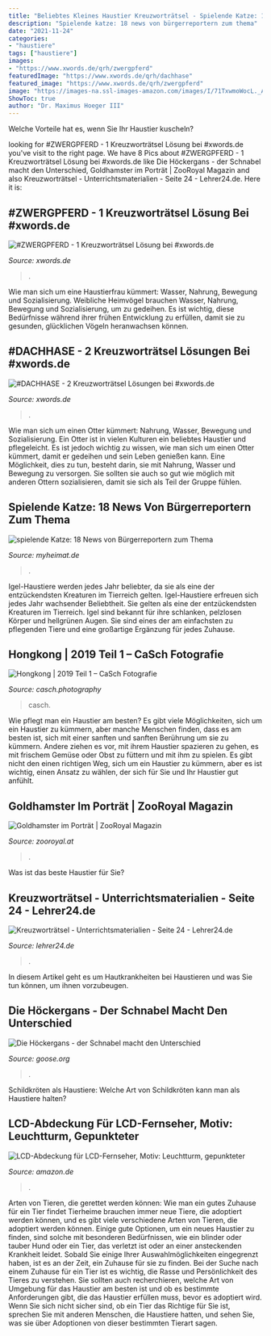 ```yaml
---
title: "Beliebtes Kleines Haustier Kreuzworträtsel - Spielende Katze: 18 News Von Bürgerreportern Zum Thema"
description: "Spielende katze: 18 news von bürgerreportern zum thema"
date: "2021-11-24"
categories:
- "haustiere"
tags: ["haustiere"]
images:
- "https://www.xwords.de/qrh/zwergpferd"
featuredImage: "https://www.xwords.de/qrh/dachhase"
featured_image: "https://www.xwords.de/qrh/zwergpferd"
image: "https://images-na.ssl-images-amazon.com/images/I/71TxwmoWocL._AC_SX679_.jpg"
ShowToc: true
author: "Dr. Maximus Hoeger III"
---
```



Welche Vorteile hat es, wenn Sie Ihr Haustier kuscheln?

	

		
looking for #ZWERGPFERD - 1 Kreuzworträtsel Lösung bei #xwords.de you've visit to the right page. We have 8 Pics about #ZWERGPFERD - 1 Kreuzworträtsel Lösung bei #xwords.de like Die Höckergans - der Schnabel macht den Unterschied, Goldhamster im Porträt | ZooRoyal Magazin and also Kreuzworträtsel - Unterrichtsmaterialien - Seite 24 - Lehrer24.de. Here it is:
		
    
## #ZWERGPFERD - 1 Kreuzworträtsel Lösung Bei #xwords.de

<img loading=lazy src="https://www.xwords.de/qrh/zwergpferd" onerror="this.onerror=null;this.src='https://tse1.mm.bing.net/th?id=OIP.-NNfP25lbrllTpOmHaiV7QHaHa&amp;pid=15.1';" alt="#ZWERGPFERD - 1 Kreuzworträtsel Lösung bei #xwords.de">

_Source: xwords.de_

>. 

	

Wie man sich um eine Haustierfrau kümmert: Wasser, Nahrung, Bewegung und Sozialisierung.
Weibliche Heimvögel brauchen Wasser, Nahrung, Bewegung und Sozialisierung, um zu gedeihen. Es ist wichtig, diese Bedürfnisse während ihrer frühen Entwicklung zu erfüllen, damit sie zu gesunden, glücklichen Vögeln heranwachsen können.

    
## #DACHHASE - 2 Kreuzworträtsel Lösungen Bei #xwords.de

<img loading=lazy src="https://www.xwords.de/qrh/dachhase" onerror="this.onerror=null;this.src='https://tse2.mm.bing.net/th?id=OIP.Pw24w_POnfZsvtm5jrcgawHaHa&amp;pid=15.1';" alt="#DACHHASE - 2 Kreuzworträtsel Lösungen bei #xwords.de">

_Source: xwords.de_

>. 

	

Wie man sich um einen Otter kümmert: Nahrung, Wasser, Bewegung und Sozialisierung.
Ein Otter ist in vielen Kulturen ein beliebtes Haustier und pflegeleicht. Es ist jedoch wichtig zu wissen, wie man sich um einen Otter kümmert, damit er gedeihen und sein Leben genießen kann. Eine Möglichkeit, dies zu tun, besteht darin, sie mit Nahrung, Wasser und Bewegung zu versorgen. Sie sollten sie auch so gut wie möglich mit anderen Ottern sozialisieren, damit sie sich als Teil der Gruppe fühlen.

    
## Spielende Katze: 18 News Von Bürgerreportern Zum Thema

<img loading=lazy src="https://media05.myheimat.de/2010/08/01/1187967_preview.jpg?1286445600" onerror="this.onerror=null;this.src='https://tse1.mm.bing.net/th?id=OIP.q8b8WEYyXkJQ3-JXypzTswAAAA&amp;pid=15.1';" alt="spielende Katze: 18 News von Bürgerreportern zum Thema">

_Source: myheimat.de_

>. 

	

Igel-Haustiere werden jedes Jahr beliebter, da sie als eine der entzückendsten Kreaturen im Tierreich gelten.
Igel-Haustiere erfreuen sich jedes Jahr wachsender Beliebtheit. Sie gelten als eine der entzückendsten Kreaturen im Tierreich. Igel sind bekannt für ihre schlanken, pelzlosen Körper und hellgrünen Augen. Sie sind eines der am einfachsten zu pflegenden Tiere und eine großartige Ergänzung für jedes Zuhause.

    
## Hongkong | 2019 Teil 1 – CaSch Fotografie

<img loading=lazy src="https://casch.photography/wp-content/uploads/2019/12/DSCF3998-1200x800.jpg" onerror="this.onerror=null;this.src='https://tse2.mm.bing.net/th?id=OIP.OAAwIRR1_TbE2nNyz2zMcwHaE8&amp;pid=15.1';" alt="Hongkong | 2019 Teil 1 – CaSch Fotografie">

_Source: casch.photography_

>casch. 

	

Wie pflegt man ein Haustier am besten?
Es gibt viele Möglichkeiten, sich um ein Haustier zu kümmern, aber manche Menschen finden, dass es am besten ist, sich mit einer sanften und sanften Berührung um sie zu kümmern. Andere ziehen es vor, mit ihrem Haustier spazieren zu gehen, es mit frischem Gemüse oder Obst zu füttern und mit ihm zu spielen. Es gibt nicht den einen richtigen Weg, sich um ein Haustier zu kümmern, aber es ist wichtig, einen Ansatz zu wählen, der sich für Sie und Ihr Haustier gut anfühlt.

    
## Goldhamster Im Porträt | ZooRoyal Magazin

<img loading=lazy src="http://www.zooroyal.at/magazin/wp-content/uploads/2017/11/Goldhamster-760x560-380x280.jpg" onerror="this.onerror=null;this.src='https://tse2.mm.bing.net/th?id=OIP.XCGDN-CsJmS5Wi7u6UmuGgAAAA&amp;pid=15.1';" alt="Goldhamster im Porträt | ZooRoyal Magazin">

_Source: zooroyal.at_

>. 

	

Was ist das beste Haustier für Sie?

    
## Kreuzworträtsel - Unterrichtsmaterialien - Seite 24 - Lehrer24.de

<img loading=lazy src="https://www.lehrer24.de/preview_img.php?u=/2020/03/corona-kids-challenge-kreuzwortraetsel.jpg" onerror="this.onerror=null;this.src='https://tse1.mm.bing.net/th?id=OIP.C9tDTI7pXv5nT41u4djlgQHaJr&amp;pid=15.1';" alt="Kreuzworträtsel - Unterrichtsmaterialien - Seite 24 - Lehrer24.de">

_Source: lehrer24.de_

>. 

	

In diesem Artikel geht es um Hautkrankheiten bei Haustieren und was Sie tun können, um ihnen vorzubeugen.

    
## Die Höckergans - Der Schnabel Macht Den Unterschied

<img loading=lazy src="https://www.goose.org/wp-content/uploads/2020/08/Hoeckergans.jpg" onerror="this.onerror=null;this.src='https://tse4.mm.bing.net/th?id=OIP.bLro330roW5N5gd4fWgWqAHaFj&amp;pid=15.1';" alt="Die Höckergans - der Schnabel macht den Unterschied">

_Source: goose.org_

>. 

	

Schildkröten als Haustiere: Welche Art von Schildkröten kann man als Haustiere halten?

    
## LCD-Abdeckung Für LCD-Fernseher, Motiv: Leuchtturm, Gepunkteter

<img loading=lazy src="https://images-na.ssl-images-amazon.com/images/I/71TxwmoWocL._AC_SX679_.jpg" onerror="this.onerror=null;this.src='https://tse1.mm.bing.net/th?id=OIP.0gMHtl129SP6XRHw3tueTAHaHa&amp;pid=15.1';" alt="LCD-Abdeckung für LCD-Fernseher, Motiv: Leuchtturm, gepunkteter">

_Source: amazon.de_

>. 

	

Arten von Tieren, die gerettet werden können: Wie man ein gutes Zuhause für ein Tier findet
Tierheime brauchen immer neue Tiere, die adoptiert werden können, und es gibt viele verschiedene Arten von Tieren, die adoptiert werden können. Einige gute Optionen, um ein neues Haustier zu finden, sind solche mit besonderen Bedürfnissen, wie ein blinder oder tauber Hund oder ein Tier, das verletzt ist oder an einer ansteckenden Krankheit leidet. Sobald Sie einige Ihrer Auswahlmöglichkeiten eingegrenzt haben, ist es an der Zeit, ein Zuhause für sie zu finden.
Bei der Suche nach einem Zuhause für ein Tier ist es wichtig, die Rasse und Persönlichkeit des Tieres zu verstehen. Sie sollten auch recherchieren, welche Art von Umgebung für das Haustier am besten ist und ob es bestimmte Anforderungen gibt, die das Haustier erfüllen muss, bevor es adoptiert wird. Wenn Sie sich nicht sicher sind, ob ein Tier das Richtige für Sie ist, sprechen Sie mit anderen Menschen, die Haustiere hatten, und sehen Sie, was sie über Adoptionen von dieser bestimmten Tierart sagen.

